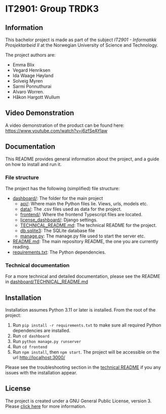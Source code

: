 # IT2901: Group  TRDK3
## Information
This bachelor project is made as part of the subject _IT2901 - 
Informatikk Prosjektarbeid II_ at the Norwegian University of Science and Technology. 


The project authors are:
- Emma Blix
- Vegard Henriksen
- Ida Waage Høyland
- Solveig Myren
- Sarmi Ponnuthurai
- Alvaro Worren.
- Håkon Hargott Wullum

## Video Demonstration
A video demonstration of the product can be found here: https://www.youtube.com/watch?v=j6zfSeAYlaw 

## Documentation
This README provides general information about the project, and a guide on how to install and run it. 

### File structure
The project has the following (simplified) file structure:

* [dashboard/](./siste-prosjekt/dashboard): The folder for the main project
  * [api/](./siste-prosjekt/dashboard/api): Where main the Python files lie. Views, urls, models etc.
  * [data/](./siste-prosjekt/dashboard/data): The .csv files used as data for the project.
  * [frontend/](./siste-prosjekt/dashboard/frontend): Where the frontend Typescript files are located.
  * [license_dashboard/](./siste-prosjekt/dashboard/license_dashboard): Django settings.
  * [TECHNICAL_README.md](./siste-prosjekt/dashboard/TECHNICAL_README.md): The technical README for the project.
  * [db.sqlite3](./siste-prosjekt/dashboard/db.sqlite3): The SQLite database file
  * [manage.py](./siste-prosjekt/dashboard/manage.py): The manage.py file used to start the server etc.
* [README.md](./siste-prosjekt/README.md): The main repository README, the one you are currently reading.
* [requirements.txt](./siste-prosjekt/requirements.txt): The Python dependencies. 


### Technical documentation
For a more technical and detailed documentation, please see the README in [dashboard/TECHNICAL_README.md](dashboard/TECHNICAL_README.md)


## Installation
Installation assumes Python 3.11 or later is installed. From the root of the project:
1. Run `pip install -r requirements.txt` to make sure all required Python dependencies are installed.
2. Run `cd dashboard`
3. Run `python manage.py runserver`
4. Run `cd frontend`
5. Run `npm install`, then `npm start`. The project will be accessible on the url [http://localhost:3000/](http://localhost:3000/)

Please see the troubleshooting section in the [technical README](dashboard/TECHNICAL_README.md) if you any issues with the installation appear.


## License
The project is created under a GNU General Public License, version 3. 
Please [click here](https://www.gnu.org/licenses/gpl-3.0.html) for more information.





